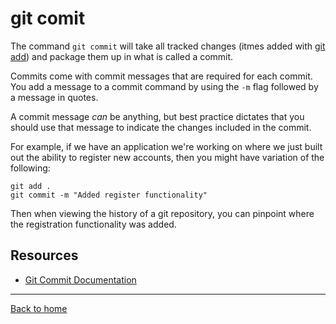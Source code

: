 # git comit

The command `git commit` will take all tracked changes (itmes added with [git add](./Add.md)) and package them up in what is called a commit.

Commits come with commit messages that are required for each commit. You add a message to a commit command by using the `-m` flag followed by a message in quotes.

A commit message _can_ be anything, but best practice dictates that you should use that message to indicate the changes included in the commit.

For example, if we have an application we're working on where we just built out the ability to register new accounts, then you might have variation of the following:
```
git add .
git commit -m "Added register functionality"
```
Then when viewing the history of a git repository, you can pinpoint where the registration functionality was added.
## Resources

- [Git Commit Documentation](https://git-scm.como/docs/git-commit)

---

[Back to home](../README.md)